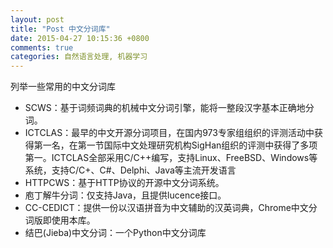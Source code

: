 ```yaml
---
layout: post
title: "Post 中文分词库"
date: 2015-04-27 10:15:36 +0800
comments: true
categories: 自然语言处理, 机器学习
---
```


列举一些常用的中文分词库

<!--more-->

+ SCWS：基于词频词典的机械中文分词引擎，能将一整段汉字基本正确地分词。
+ ICTCLAS：最早的中文开源分词项目，在国内973专家组组织的评测活动中获得第一名，在第一节国际中文处理研究机构SigHan组织的评测中获得了多项第一。ICTCLAS全部采用C/C++编写，支持Linux、FreeBSD、Windows等系统，支持C/C+、C#、Delphi、Java等主流开发语言
+ HTTPCWS：基于HTTP协议的开源中文分词系统。
+ 庖丁解牛分词：仅支持Java，且提供lucence接口。
+ CC-CEDICT：提供一份以汉语拼音为中文辅助的汉英词典，Chrome中文分词版即使用本库。
+ 结巴(Jieba)中文分词：一个Python中文分词库